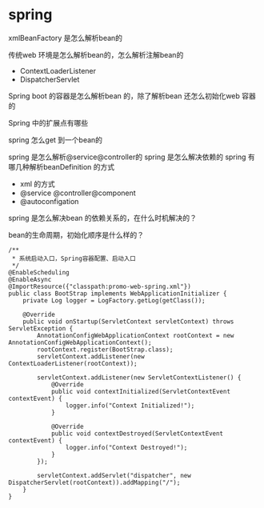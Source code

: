 spring
===
xmlBeanFactory 是怎么解析bean的

传统web 环境是怎么解析bean的，怎么解析注解bean的
- ContextLoaderListener
- DispatcherServlet

Spring boot 的容器是怎么解析bean 的，除了解析bean 还怎么初始化web 容器的

Spring 中的扩展点有哪些

spring 怎么get 到一个bean的

spring 是怎么解析@service@controller的
spring 是怎么解决依赖的
spring 有哪几种解析beanDefinition 的方式
- xml 的方式
- @service @controller@component
- @autoconfigation

spring 是怎么解决bean 的依赖关系的，在什么时机解决的？

bean的生命周期，初始化顺序是什么样的？


```
/**
 * 系统启动入口，Spring容器配置、启动入口
 */
@EnableScheduling
@EnableAsync
@ImportResource({"classpath:promo-web-spring.xml"})
public class BootStrap implements WebApplicationInitializer {
    private Log logger = LogFactory.getLog(getClass());

    @Override
    public void onStartup(ServletContext servletContext) throws ServletException {
        AnnotationConfigWebApplicationContext rootContext = new AnnotationConfigWebApplicationContext();
        rootContext.register(BootStrap.class);
        servletContext.addListener(new ContextLoaderListener(rootContext));

        servletContext.addListener(new ServletContextListener() {
            @Override
            public void contextInitialized(ServletContextEvent contextEvent) {
                logger.info("Context Initialized!");
            }

            @Override
            public void contextDestroyed(ServletContextEvent contextEvent) {
                logger.info("Context Destroyed!");
            }
        });

        servletContext.addServlet("dispatcher", new DispatcherServlet(rootContext)).addMapping("/");
    }
}
```


